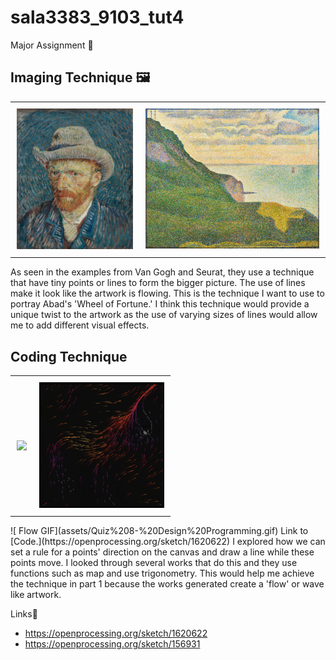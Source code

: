 # sala3383_9103_tut4
Major Assignment 🎨 

## Imaging Technique 🖼️
<div id="image-table">
    <table>
	    <tr>
    	    <td style="padding:10px">
        	    <img src="assets/default.jpg" width="200"/>
      	    </td>
            <td style="padding:10px">
            	<img src="assets/Seascape-Port-en-Bessin-Georges-Seurat-Normandy-oil-canvas-1888.webp" width="300"/>
            </td>
        </tr>
    </table>
</div>
As seen in the examples from Van Gogh and Seurat, they use a technique that have tiny points or lines to form the bigger picture. The use of lines make it look like the artwork is flowing. This is the technique I want to use to portray Abad's 'Wheel of Fortune.' I think this technique would provide a unique twist to the artwork as the use of varying sizes of lines would allow me to add different visual effects. 

## Coding Technique
<div id="image-table">
    <table>
	    <tr>
    	    <td style="padding:10px">
        	    <img src="assets/Quiz%208-%20Design%20Programming.gif" width="200"/>
      	    </td>
            <td style="padding:10px">
            	<img src="assets/Screenshot 2023-09-29 at 18.43.40.png" width="200"/>
            </td>
        </tr>
    </table>
</div>
 ![ Flow GIF](assets/Quiz%208-%20Design%20Programming.gif)
Link to [Code.](https://openprocessing.org/sketch/1620622)
I explored how we can set a rule for a points' direction on the canvas and draw a line while these points move. I looked through several works that do this and they use functions such as map and use trigonometry. This would help me achieve the technique in part 1 because the works generated create a 'flow' or wave like artwork.

Links🔗
+ https://openprocessing.org/sketch/1620622
+ https://openprocessing.org/sketch/156931


